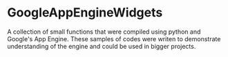 # GoogleAppEngineWidgets
A collection of small functions that were compiled using python and Google's App Engine. These samples of codes were writen to demonstrate understanding of the engine and could be used in bigger projects.
